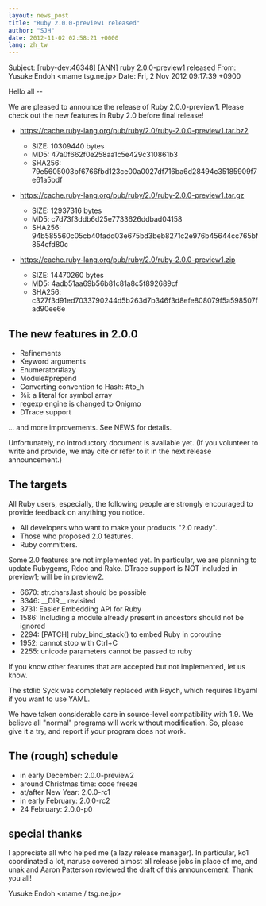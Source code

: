 ```yaml
---
layout: news_post
title: "Ruby 2.0.0-preview1 released"
author: "SJH"
date: 2012-11-02 02:58:21 +0000
lang: zh_tw
---
```


Subject: \[ruby-dev:46348\] \[ANN\] ruby 2.0.0-preview1 released From:
Yusuke Endoh &lt;mame tsg.ne.jp&gt; Date: Fri, 2 Nov 2012 09:17:39 +0900

Hello all --

We are pleased to announce the release of Ruby 2.0.0-preview1. Please
check out the new features in Ruby 2.0 before final release!

* https://cache.ruby-lang.org/pub/ruby/2.0/ruby-2.0.0-preview1.tar.bz2
  * SIZE: 10309440 bytes
  * MD5: 47a0f662f0e258aa1c5e429c310861b3
  * SHA256:
    79e5605003bf6766fbd123ce00a0027df716ba6d28494c35185909f7e61a5bdf

* https://cache.ruby-lang.org/pub/ruby/2.0/ruby-2.0.0-preview1.tar.gz
  * SIZE: 12937316 bytes
  * MD5: c7d73f3ddb6d25e7733626ddbad04158
  * SHA256:
    94b585560c05cb40fadd03e675bd3beb8271c2e976b45644cc765bf854cfd80c

* https://cache.ruby-lang.org/pub/ruby/2.0/ruby-2.0.0-preview1.zip
  * SIZE: 14470260 bytes
  * MD5: 4adb51aa69b56b81c81a8c5f892689cf
  * SHA256:
    c327f3d91ed7033790244d5b263d7b346f3d8efe808079f5a598507fad90ee6e

## The new features in 2.0.0

* Refinements
* Keyword arguments
* Enumerator#lazy
* Module#prepend
* Converting convention to Hash: #to\_h
* %i: a literal for symbol array
* regexp engine is changed to Onigmo
* DTrace support

... and more improvements. See NEWS for details.

Unfortunately, no introductory document is available yet. (If you
volunteer to write and provide, we may cite or refer to it in the next
release announcement.)

## The targets

All Ruby users, especially, the following people are strongly encouraged
to provide feedback on anything you notice.

* All developers who want to make your products \"2.0 ready\".
* Those who proposed 2.0 features.
* Ruby committers.

Some 2.0 features are not implemented yet. In particular, we are
planning to update Rubygems, Rdoc and Rake. DTrace support is NOT
included in preview1; will be in preview2.

* 6670: str.chars.last should be possible
* 3346: \_\_DIR\_\_ revisited
* 3731: Easier Embedding API for Ruby
* 1586: Including a module already present in ancestors should not be
  ignored
* 2294: \[PATCH\] ruby\_bind\_stack() to embed Ruby in coroutine
* 1952: cannot stop with Ctrl+C
* 2255: unicode parameters cannot be passed to ruby

If you know other features that are accepted but not implemented, let us
know.

The stdlib Syck was completely replaced with Psych, which requires
libyaml if you want to use YAML.

We have taken considerable care in source-level compatibility with 1.9.
We believe all \"normal\" programs will work without modification. So,
please give it a try, and report if your program does not work.

## The (rough) schedule

* in early December: 2.0.0-preview2
* around Christmas time: code freeze
* at/after New Year: 2.0.0-rc1
* in early February: 2.0.0-rc2
* 24 February: 2.0.0-p0

## special thanks

I appreciate all who helped me (a lazy release manager). In particular,
ko1 coordinated a lot, naruse covered almost all release jobs in place
of me, and unak and Aaron Patterson reviewed the draft of this
announcement. Thank you all!

Yusuke Endoh &lt;mame / tsg.ne.jp&gt;

